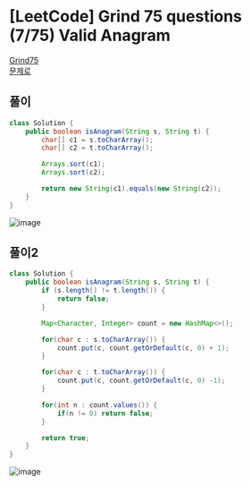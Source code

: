 # [LeetCode] Grind 75 questions (7/75) Valid Anagram
<a href="https://www.techinterviewhandbook.org/grind75" target="_blank">Grind75</a>  
<a href="https://leetcode.com/problems/valid-anagram/" target="_blank">문제로</a>

## 풀이
```java
class Solution {
    public boolean isAnagram(String s, String t) {
        char[] c1 = s.toCharArray();
        char[] c2 = t.toCharArray();

        Arrays.sort(c1);
        Arrays.sort(c2);

        return new String(c1).equals(new String(c2));
    }
}
```
![image](https://github.com/nullnull-kim/nullnull-kim.github.io/assets/77221161/cd300794-d17f-4c73-948e-101bfbebf2ed)

## 풀이2
```java
class Solution {
    public boolean isAnagram(String s, String t) {
        if (s.length() != t.length()) {
            return false;
        }

        Map<Character, Integer> count = new HashMap<>();

        for(char c : s.toCharArray()) {
            count.put(c, count.getOrDefault(c, 0) + 1);
        }

        for(char c : t.toCharArray()) {
            count.put(c, count.getOrDefault(c, 0) -1);
        }

        for(int n : count.values()) {
            if(n != 0) return false;
        }

        return true;
    }
}
```
![image](https://github.com/nullnull-kim/nullnull-kim.github.io/assets/77221161/6afdf503-ccb3-4585-b933-e6f22d16b63f)
